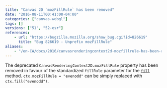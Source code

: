 ```yaml
---
title: "Canvas 2D `mozFillRule` has been removed"
date: "2016-08-11T00:41:00-04:00"
categories: ["canvas-webgl"]
tags: []
versions: ["51", "52-esr"]
references:
    - url: "https://bugzilla.mozilla.org/show_bug.cgi?id=826619"
      title: "Bug 826619 - Unprefix mozFillRule"
aliases:
    - "/en-CA/docs/2016/canvasrenderingcontext2d-mozfillrule-has-been-removed/"
---
```

The deprecated `CanvasRenderingContext2D.mozFillRule` property has been removed in favour of the standardized `fillRule` parameter for the [`fill`](https://developer.mozilla.org/docs/Web/API/CanvasRenderingContext2D/fill) method. `ctx.mozFillRule = "evenodd"` can be simply replaced with `ctx.fill("evenodd")`.
